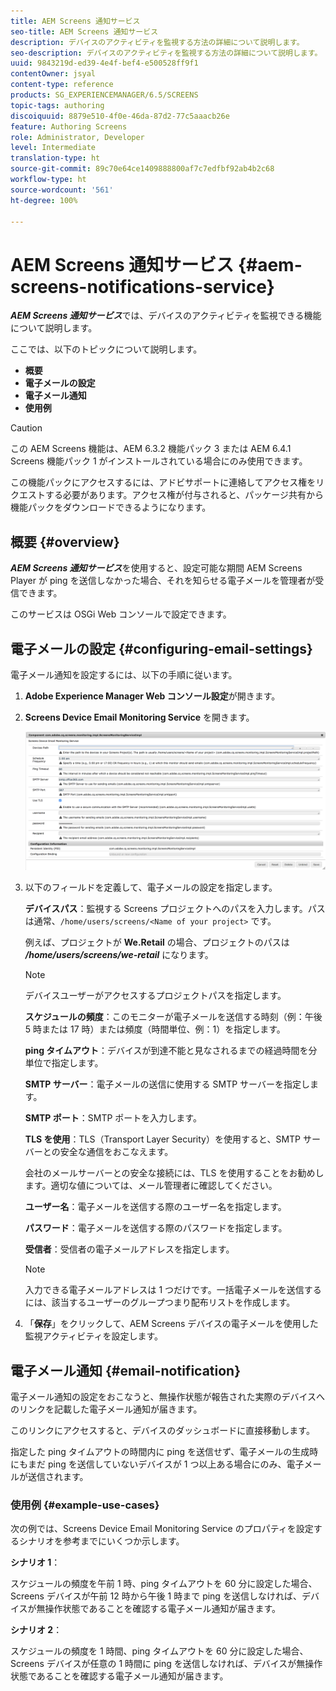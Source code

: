 ```yaml
---
title: AEM Screens 通知サービス
seo-title: AEM Screens 通知サービス
description: デバイスのアクティビティを監視する方法の詳細について説明します。
seo-description: デバイスのアクティビティを監視する方法の詳細について説明します。
uuid: 9843219d-ed39-4e4f-bef4-e500528ff9f1
contentOwner: jsyal
content-type: reference
products: SG_EXPERIENCEMANAGER/6.5/SCREENS
topic-tags: authoring
discoiquuid: 8879e510-4f0e-46da-87d2-77c5aaacb26e
feature: Authoring Screens
role: Administrator, Developer
level: Intermediate
translation-type: ht
source-git-commit: 89c70e64ce1409888800af7c7edfbf92ab4b2c68
workflow-type: ht
source-wordcount: '561'
ht-degree: 100%

---
```



# AEM Screens 通知サービス {#aem-screens-notifications-service}

<!--removed from metadata: admitteddomains: @adobe.com;@caesars.com-->

***AEM Screens 通知サービス***&#x200B;では、デバイスのアクティビティを監視できる機能について説明します。

ここでは、以下のトピックについて説明します。

* **概要**
* **電子メールの設定**
* **電子メール通知**
* **使用例**

>[!CAUTION]
>
>この AEM Screens 機能は、AEM 6.3.2 機能パック 3 または AEM 6.4.1 Screens 機能パック 1 がインストールされている場合にのみ使用できます。
>
>この機能パックにアクセスするには、アドビサポートに連絡してアクセス権をリクエストする必要があります。アクセス権が付与されると、パッケージ共有から機能パックをダウンロードできるようになります。

## 概要 {#overview}

***AEM Screens 通知サービス***&#x200B;を使用すると、設定可能な期間 AEM Screens Player が ping を送信しなかった場合、それを知らせる電子メールを管理者が受信できます。

このサービスは OSGi Web コンソールで設定できます。

## 電子メールの設定 {#configuring-email-settings}

電子メール通知を設定するには、以下の手順に従います。

1. **Adobe Experience Manager Web コンソール設定**&#x200B;が開きます。
1. **Screens Device Email Monitoring Service** を開きます。

   ![screen_shot_2018-04-26at44602pm](assets/screen_shot_2018-04-26at44602pm.png)

1. 以下のフィールドを定義して、電子メールの設定を指定します。

   **デバイスパス**：監視する Screens プロジェクトへのパスを入力します。パスは通常、`/home/users/screens/<Name of your project>` です。

   例えば、プロジェクトが **We.Retail** の場合、プロジェクトのパスは ***/home/users/screens/we-retail*** になります。

   >[!NOTE]
   >
   >デバイスユーザーがアクセスするプロジェクトパスを指定します。

   **スケジュールの頻度**：このモニターが電子メールを送信する時刻（例：午後 5 時または 17 時）または頻度（時間単位、例：1）を指定します。

   **ping タイムアウト**：デバイスが到達不能と見なされるまでの経過時間を分単位で指定します。

   **SMTP サーバー**：電子メールの送信に使用する SMTP サーバーを指定します。

   **SMTP ポート**：SMTP ポートを入力します。

   **TLS を使用**：TLS（Transport Layer Security）を使用すると、SMTP サーバーとの安全な通信をおこなえます。

   会社のメールサーバーとの安全な接続には、TLS を使用することをお勧めします。適切な値については、メール管理者に確認してください。

   **ユーザー名**：電子メールを送信する際のユーザー名を指定します。

   **パスワード**：電子メールを送信する際のパスワードを指定します。

   **受信者**：受信者の電子メールアドレスを指定します。

   >[!NOTE]
   >
   >入力できる電子メールアドレスは 1 つだけです。一括電子メールを送信するには、該当するユーザーのグループつまり配布リストを作成します。

1. 「**保存**」をクリックして、AEM Screens デバイスの電子メールを使用した監視アクティビティを設定します。

## 電子メール通知 {#email-notification}

電子メール通知の設定をおこなうと、無操作状態が報告された実際のデバイスへのリンクを記載した電子メール通知が届きます。

このリンクにアクセスすると、デバイスのダッシュボードに直接移動します。

指定した ping タイムアウトの時間内に ping を送信せず、電子メールの生成時にもまだ ping を送信していないデバイスが 1 つ以上ある場合にのみ、電子メールが送信されます。

### 使用例 {#example-use-cases}

次の例では、Screens Device Email Monitoring Service のプロパティを設定するシナリオを参考までにいくつか示します。

**シナリオ 1**：

スケジュールの頻度を午前 1 時、ping タイムアウトを 60 分に設定した場合、Screens デバイスが午前 12 時から午後 1 時まで ping を送信しなければ、デバイスが無操作状態であることを確認する電子メール通知が届きます。

**シナリオ 2**：

スケジュールの頻度を 1 時間、ping タイムアウトを 60 分に設定した場合、Screens デバイスが任意の 1 時間に ping を送信しなければ、デバイスが無操作状態であることを確認する電子メール通知が届きます。
